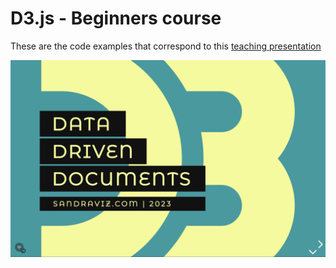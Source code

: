 # D3.js - Beginners course

These are the code examples that correspond to this [teaching presentation](https://slides.com/sandraviz/d3-js)

![!\[Alt text\](<Images/Screenshot 2023-11-16 at 12.33.08.png>)](Images/Title.png)


